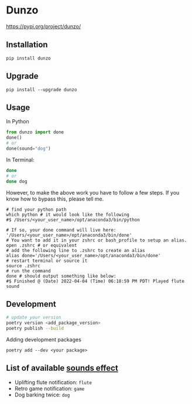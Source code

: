 # Dunzo

https://pypi.org/project/dunzo/

## Installation

```shell  
pip install dunzo
```

## Upgrade 

```shell 
pip install --upgrade dunzo
```

## Usage 

In Python 

```py 
from dunzo import done 
done()
# or 
done(sound="dog")
```

In Terminal:  

```sh 
done
# or 
done dog 
```

However, to make the above work you have to follow a few steps. If you know how to bypass this, please tell me.  

```shell
# find your python path  
which python # it would look like the following 
#$ /Users/<your_user_name>/opt/anaconda3/bin/python

# If so, your done command will live here: '/Users/<your_user_name>/opt/anaconda3/bin/done'
# You want to add it in your zshrc or bash_profile to setup an alias.  
open .zshrc # or equivalent 
# add the following line to .zshrc to create an alias   
alias done='/Users/<your_user_name>/opt/anaconda3/bin/done'
# restart terminal or source it 
source .zshrc
# run the command 
done # should output something like below:   
#$ Finished @ (Date) 2022-04-04 (Time) 06:18:59 PM PDT! Played flute sound
```

## Development 

```sh
# update your version 
poetry version <add_package_version> 
poetry publish --build
```

Adding development packages 

```shell
poetry add --dev <your package>
```

## List of available [sounds effect](https://mixkit.co/free-sound-effects/) 
 
- Uplifting flute notification: `flute` 
- Retro game notification: `game`
- Dog barking twice: `dog`  
